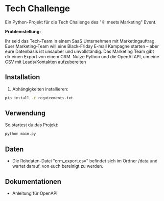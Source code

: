 # Tech Challenge

Ein Python-Projekt für die Tech Challenge des "KI meets Marketing" Event.

**Problemstellung:**

Ihr seid das Tech-Team in einem SaaS Unternehmen mit Marketingauftrag. Euer Marketing-Team will eine Black-Friday E-mail Kampagne starten – aber eure Datenbasis ist unsauber und unvollständig. Das Marketing Team gibt dir einen Export von einem CRM. Nutze Python und die OpenAI API, um eine CSV mit Leads/Kontakten aufzubereiten


## Installation

1. Abhängigkeiten installieren:
```bash
pip install -r requirements.txt
```

## Verwendung

So startest du das Projekt:

```bash
python main.py
```

## Daten
- Die Rohdaten-Datei "crm_export.csv" befindet sich im Ordner /data und wartet darauf, von euch bereinigt zu werden.

## Dokumentationen
- Anleitung für OpenAPI
